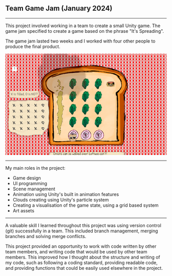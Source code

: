 ## Team Game Jam (January 2024)

---

This project involved working in a team to create a small Unity game. The game jam specified to create a game based on the phrase "It's Spreading". 

The game jam lasted two weeks and I worked with four other people to produce the final product.

<p align="center">
<img src="images/GameJam1.png?raw=true"/>
</p>

---

My main roles in the project:
- Game design
- UI programming
- Scene management
- Animation using Unity's built in animation features
- Clouds creating using Unity's particle system
- Creating a visualisation of the game state, using a grid based system
- Art assets

---

A valuable skill I learned throughout this project was using version control (git) successfully in a team. This included branch management, merging branches and solving merge conflicts.

This project provided an opportunity to work with code written by other team members, and writing code that would be used by other team members. This improved how I thought about the structure and writing of my code, such as following a coding standard, providing readable code, and providing functions that could be easily used elsewhere in the project.